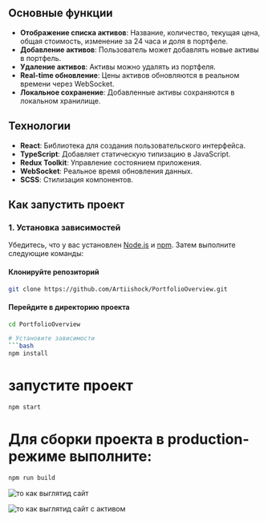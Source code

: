 ## Основные функции

- **Отображение списка активов**: Название, количество, текущая цена, общая стоимость, изменение за 24 часа и доля в портфеле.
- **Добавление активов**: Пользователь может добавлять новые активы в портфель.
- **Удаление активов**: Активы можно удалять из портфеля.
- **Real-time обновление**: Цены активов обновляются в реальном времени через WebSocket.
- **Локальное сохранение**: Добавленные активы сохраняются в локальном хранилище.

## Технологии

- **React**: Библиотека для создания пользовательского интерфейса.
- **TypeScript**: Добавляет статическую типизацию в JavaScript.
- **Redux Toolkit**: Управление состоянием приложения.
- **WebSocket**: Реальное время обновления данных.
- **SCSS**: Стилизация компонентов.

## Как запустить проект

### 1. Установка зависимостей

Убедитесь, что у вас установлен [Node.js](https://nodejs.org/) и [npm](https://www.npmjs.com/). Затем выполните следующие команды:

#### Клонируйте репозиторий
```bash
git clone https://github.com/Artiishock/PortfolioOverview.git
```
#### Перейдите в директорию проекта
```bash
cd PortfolioOverview

# Установите зависимости
```bash
npm install
```
# запустите проект 
```bash
npm start
```
# Для сборки проекта в production-режиме выполните:
```bash
npm run build
```
![то как выглятид сайт ](assets/main.png)

![то как выглятид сайт  c активом](assets/activ.png)

